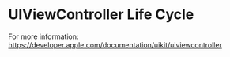 # UIViewController Life Cycle


For more information: https://developer.apple.com/documentation/uikit/uiviewcontroller
